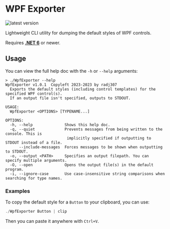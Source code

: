 # WPF Exporter
![latest version](https://img.shields.io/github/v/tag/radj307/WpfExporter?style=flat-square&logo=github&label=Version)

Lightweight CLI utility for dumping the default styles of WPF controls.  

Requires [**.NET 6**](https://dotnet.microsoft.com/en-us/download/dotnet/6.0) or newer.

## Usage

You can view the full help doc with the `-h` or `--help` arguments:  
```
> ./WpfExporter --help
WpfExporter v1.0.1  Copyleft 2023-2023 by radj307
  Exports the default styles (including control templates) for the specified WPF control(s).
  If an output file isn't specified, outputs to STDOUT.

USAGE:
  WpfExporter <OPTIONS> [TYPENAME...]

OPTIONS:
  -h, --help              Shows this help doc.
  -q, --quiet             Prevents messages from being written to the console. This is
                           implicitly specified if outputting to STDOUT instead of a file.
      --include-messages  Forces messages to be shown when outputting to STDOUT.
  -o, --output <PATH>     Specifies an output filepath. You can specify multiple arguments.
  -O, --open              Opens the output file(s) in the default program.
  -i, --ignore-case       Use case-insensitive string comparisons when searching for type names.
```

### Examples

To copy the default style for a `Button` to your clipboard, you can use:  
```ps1
./WpfExporter Button | clip
```
Then you can paste it anywhere with `Ctrl+V`.
